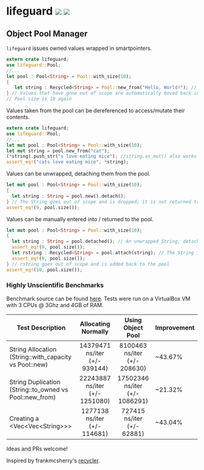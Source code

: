 # lifeguard [![](https://api.travis-ci.org/zslayton/lifeguard.png?branch=master)](https://travis-ci.org/zslayton/lifeguard) [![](http://meritbadge.herokuapp.com/lifeguard)](https://crates.io/crates/stomp)
## Object Pool Manager

`lifeguard` issues owned values wrapped in smartpointers.

```rust
extern crate lifeguard;
use lifeguard::Pool;
//...
let pool : Pool<String> = Pool::with_size(10);
{
   let string : Recycled<String> = Pool::new_from("Hello, World!"); // Pool size is now 9
} // Values that have gone out of scope are automatically moved back into the pool.
// Pool size is 10 again
```

Values taken from the pool can be dereferenced to access/mutate their contents.

```rust
extern crate lifeguard;
use lifeguard::Pool;
//...
let mut pool : Pool<String> = Pool::with_size(10);
let mut string = pool.new_from("cat");
(*string).push_str("s love eating mice"); //string.as_mut() also works
assert_eq!("cats love eating mice", *string);
```

Values can be unwrapped, detaching them from the pool.

```rust
let mut pool : Pool<String> = Pool::with_size(10);
{
  let string : String = pool.new().detach();
} // The String goes out of scope and is dropped; it is not returned to the pool
assert_eq!(9, pool.size());
```

Values can be manually entered into / returned to the pool.

```rust
let mut pool : Pool<String> = Pool::with_size(10);
{
  let string : String = pool.detached(); // An unwrapped String, detached from the Pool
  assert_eq!(9, pool.size());
  let rstring : Recycled<String> = pool.attach(string); // The String is attached to the pool again
  assert_eq!(9, pool.size());
} // rstring goes out of scope and is added back to the pool
assert_eq!(10, pool.size());
```

### Highly Unscientific Benchmarks

Benchmark source can be found [here](https://github.com/zslayton/lifeguard/blob/master/benches/lib.rs). Tests were run on a VirtualBox VM with 3 CPUs @ 3Ghz and 4GB of RAM.

| Test Description                                           | Allocating Normally           | Using Object Pool | Improvement
| ---------------------------------------------------------- |:-----------------------------:|:-----------------:|-----------|
| String Allocation<br/>(String::with_capacity vs Pool::new)     | 14379471 ns/iter<br/>(+/- 939144) | 8100463 ns/iter<br/>(+/- 208630) | ~43.67%
| String Duplication<br/>(String::to_owned vs Pool::new_from)     | 22243887 ns/iter<br/>(+/- 1251080) | 17502346 ns/iter<br/>(+/- 1086291) | ~21.32%
| Creating a &lt;Vec&lt;Vec&lt;String>>>     | 1277138 ns/iter<br/>(+/- 114681) | 727415 ns/iter<br/>(+/- 62881) | ~43.04%

Ideas and PRs welcome!

Inspired by frankmcsherry's [recycler](https://github.com/frankmcsherry/recycler).
